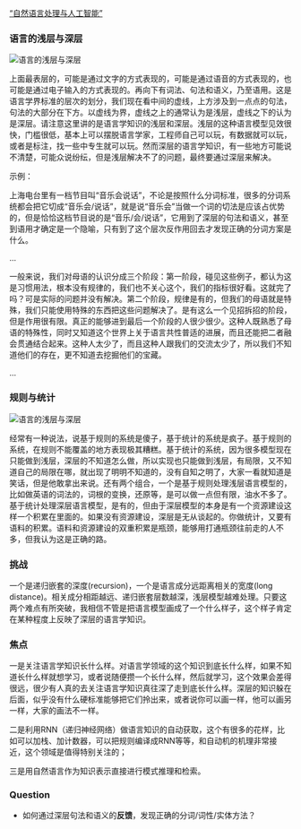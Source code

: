 [“自然语言处理与人工智能”](https://mp.weixin.qq.com/s/vgUey3ovcMT59Iwj71hc-Q)

### 语言的浅层与深层

![语言的浅层与深层](https://github.com/bifeng/daily_book_notes/raw/master/unclassified-notes/%E6%9D%8E%E7%BB%B4/shallow-deep-parsing.png)

上面最表层的，可能是通过文字的方式表现的，可能是通过语音的方式表现的，也可能是通过电子输入的方式表现的。再向下有词法、句法和语义，乃至语用。这是语言学界标准的层次的划分，我们现在看中间的虚线，上方涉及到一点点的句法，句法的大部分在下方。以虚线为界，虚线之上的通常认为是浅层，虚线之下的认为是深层。请注意这里讲的是语言学知识的浅层和深层。浅层的这种语言模型见效很快，门槛很低，基本上可以摆脱语言学家，工程师自己可以玩，有数据就可以玩，或者是标注，找一些中专生就可以玩。然而深层的语言学知识，有一些地方可能说不清楚，可能众说纷纭，但是浅层解决不了的问题，最终要通过深层来解决。

示例：

上海电台里有一档节目叫“音乐会说话”，不论是按照什么分词标准，很多的分词系统都会把它切成“音乐会/说话”，就是说“音乐会”当做一个词的切法是应该占优势的，但是恰恰这档节目说的是“音乐/会/说话”，它用到了深层的句法和语义，甚至到语用才确定是一个隐喻，只有到了这个层次反作用回去才发现正确的分词方案是什么。

...

一般来说，我们对母语的认识分成三个阶段：第一阶段，碰见这些例子，都认为这是习惯用法，根本没有规律的，我们也不关心这个，我们的指标很好看。这就完了吗？可是实际的问题并没有解决。第二个阶段，规律是有的，但我们的母语就是特殊，我们只能使用特殊的东西把这些问题解决了。是有这么一个见招拆招的阶段，但是作用很有限。真正的能够进到最后一个阶段的人很少很少。这种人既熟悉了母语的特殊性，同时又知道这个世界上关于语言共性普适的进展，而且还能把二者融会贯通结合起来。这种人太少了，而且这种人跟我们的交流太少了，所以我们不知道他们的存在，更不知道去挖掘他们的宝藏。

...

### 规则与统计

![语言的浅层与深层](https://github.com/bifeng/daily_book_notes/raw/master/unclassified-notes/%E6%9D%8E%E7%BB%B4/rule-vs.-statistical.png)

经常有一种说法，说基于规则的系统是傻子，基于统计的系统是疯子。基于规则的系统，在规则不能覆盖的地方表现极其糟糕。基于统计的系统，因为很多模型现在只能做到浅层，深层的不知道怎么做，所以实现也只能做到浅层，有局限，又不知道自己的局限在哪，就出现了明明不知道的，没有自知之明了，大家一看就知道是笑话，但是他敢拿出来说。还有两个组合，一个是基于规则处理浅层语言模型的，比如做英语的词法的，词根的变换，还原等，是可以做一点但有限，油水不多了。基于统计处理深层语言模型，是有的，但由于深层模型的本身是有一个资源建设这样一个积累在里面的。如果没有资源建设，深层是无从谈起的。你做统计，又要有语料的积累。语料和资源建设的双重积累是瓶颈，能够用打通瓶颈往前走的人不多，但我认为这是正确的路。

### 挑战

一个是递归嵌套的深度(recursion)，一个是语言成分远距离相关的宽度(long distance)。相关成分相距越远、递归嵌套层数越深，浅层模型越难处理。只要这两个难点有所突破，我相信不管是把语言模型画成了一个什么样子，这个样子肯定在某种程度上反映了深层的语言学知识。

### 焦点

一是关注语言学知识长什么样。对语言学领域的这个知识到底长什么样，如果不知道长什么样就想学习，或者说随便攒一个长什么样，然后就学习，这个效果会差得很远，很少有人真的去关注语言学知识真往深了走到底长什么样。深层的知识躲在后面，似乎没有什么硬标准能够把它们拎出来，或者说你可以画一样，他可以画另一样，大家的画法不一样。

二是利用RNN（递归神经网络）做语言知识的自动获取，这个有很多的花样，比如可以加栈、加计数器，可以把规则编译成RNN等等，和自动机的机理非常接近，这个领域是值得特别关注的；

三是用自然语言作为知识表示直接进行模式推理和检索。



### Question

+ 如何通过深层句法和语义的**反馈**，发现正确的分词/词性/实体方法？





